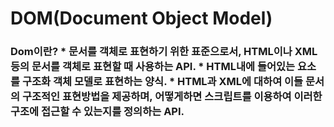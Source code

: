 <h1> DOM(Document Object Model)

<h3> Dom이란?
* 문서를 객체로 표현하기 위한 표준으로서, HTML이나 XML등의 문서를 객체로 표현할 때 사용하는 API.
* HTML내에 들어있는 요소를 구조화 객체 모델로 표현하는 양식.
* HTML과 XML에 대하여 이들 문서의 구조적인 표현방법을 제공하며, 어떻게하면 스크립트를 이용하여 이러한 구조에 접근할 수 있는지를 정의하는 API.
